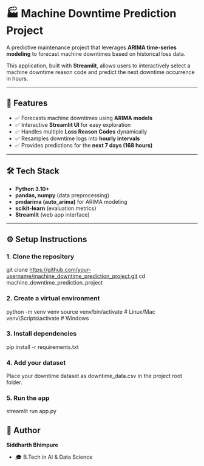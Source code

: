 # 🏭 Machine Downtime Prediction Project  

A predictive maintenance project that leverages **ARIMA time-series modeling** to forecast machine downtimes based on historical loss data.  

This application, built with **Streamlit**, allows users to interactively select a machine downtime reason code and predict the next downtime occurrence in hours.  

---

## 🚀 Features
- ✅ Forecasts machine downtimes using **ARIMA models**  
- ✅ Interactive **Streamlit UI** for easy exploration  
- ✅ Handles multiple **Loss Reason Codes** dynamically  
- ✅ Resamples downtime logs into **hourly intervals**  
- ✅ Provides predictions for the **next 7 days (168 hours)**  

---


## 🛠️ Tech Stack
- **Python 3.10+**  
- **pandas, numpy** (data preprocessing)  
- **pmdarima (auto_arima)** for ARIMA modeling  
- **scikit-learn** (evaluation metrics)  
- **Streamlit** (web app interface)  

---

## ⚙️ Setup Instructions

### 1. Clone the repository

git clone https://github.com/your-username/machine_downtime_prediction_project.git
cd machine_downtime_prediction_project

### 2. Create a virtual environment

python -m venv venv
source venv/bin/activate   # Linux/Mac
venv\Scripts\activate      # Windows

### 3. Install dependencies

pip install -r requirements.txt

### 4. Add your dataset

Place your downtime dataset as downtime_data.csv in the project root folder.

### 5. Run the app
streamlit run app.py



## 👤 Author
**Siddharth Bhimpure**  
- 🎓 B.Tech in AI & Data Science  
